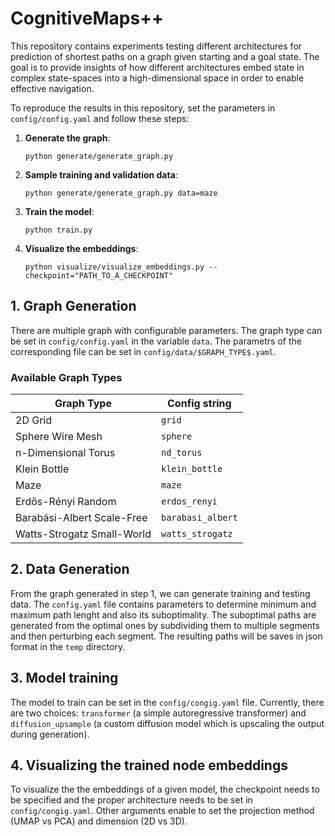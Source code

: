 # CognitiveMaps++
This repository contains experiments testing different architectures for prediction of shortest paths on a graph given starting and a goal state. The goal is to provide insights of how different architectures embed state in complex state-spaces into a high-dimensional space in order to enable effective navigation. 

To reproduce the results in this repository, set the parameters in `config/config.yaml` and follow these steps:


1. **Generate the graph**:
   ```
   python generate/generate_graph.py
   ```

2. **Sample training and validation data**:    
   ```
   python generate/generate_graph.py data=maze
   ```

3. **Train the model**: 
   ```
   python train.py
   ```

4. **Visualize the embeddings**: 
   ```
   python visualize/visualize_embeddings.py --checkpoint="PATH_TO_A_CHECKPOINT"
   ```


## 1. Graph Generation
There are multiple graph with configurable parameters. The graph type can be set in `config/config.yaml` in the variable `data`. The parametrs of the corresponding file can be set in `config/data/$GRAPH_TYPE$.yaml`.

### Available Graph Types

| Graph Type | Config string |
|------------|---------|
| 2D Grid | `grid` |
| Sphere Wire Mesh | `sphere` |
| n-Dimensional Torus | `nd_torus` |
| Klein Bottle | `klein_bottle` |
| Maze | `maze` |
| Erdős-Rényi Random | `erdos_renyi` |
| Barabási-Albert Scale-Free | `barabasi_albert` |
| Watts-Strogatz Small-World | `watts_strogatz` |


## 2. Data Generation
From the graph generated in step 1, we can generate training and testing data. The `config.yaml` file contains parameters to determine minimum and maximum path lenght and also its suboptimality. The suboptimal paths are generated from the optimal ones by subdividing them to multiple segments and then perturbing each segment. The resulting paths will be saves in json format in the `temp` directory.

## 3. Model training
The model to train can be set in the `config/congig.yaml` file. Currently, there are two choices: `transformer` (a simple autoregressive transformer) and `diffusion_upsample` (a custom diffusion model which is upscaling the output during generation).


## 4. Visualizing the trained node embeddings
To visualize the the embeddings of a given model, the checkpoint needs to be specified and the proper architecture needs to be set in `config/congig.yaml`. Other arguments enable to set the projection method (UMAP vs PCA) and dimension (2D vs 3D).
